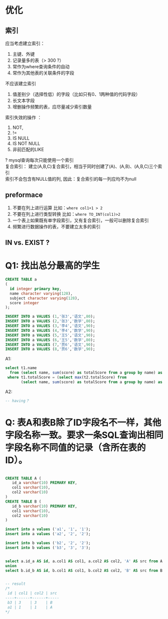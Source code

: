 
# 优化
## 索引
应当考虑建立索引：

1. 主键、外键
1. 记录量多的表（> 300 ?）
1. 常作为where查询条件的自动
1. 常作为其他表的关联条件的字段

不应该建立索引

1. 值差别少（选择性低）的字段（比如只有0、1两种值的代码字段）
1. 长文本字段
1. 增删操作频繁的表，应尽量减少索引数量

索引失效的操作 ： 

1. NOT, 
1. !=
1. IS NULL
1. IS NOT NULL
1. 非前匹配的LIKE


? mysql查询每次只能使用一个索引  
复合索引：  建立(A,B,C)复合索引，相当于同时创建了(A)、(A,B)、(A,B,C)三个索引  
索引不会包含有NULL值的列,  因此：复合索引的每一列应均不为null

## preformace

1. 不要在列上进行运算 比如：`where col1+1 > 2`
1. 不要在列上进行类型转换 比如：`where TO_INT(col1)>2`
1. 一个表上如果既有单字段索引，又有复合索引，一般可以删除复合索引
1. 频繁进行数据操作的表，不要建立太多的索引

## IN vs. EXIST ?

##





##
# Q1: 找出总分最高的学生

```sql
CREATE TABLE a
(
  id integer primary key,
  name character varying(128),
  subject character varying(128),
  score integer
);

INSERT INTO a VALUES (1,'张3','语文',80);
INSERT INTO a VALUES (2,'张3','数学',80);
INSERT INTO a VALUES (3,'李4','语文',90);
INSERT INTO a VALUES (4,'李4','数学',90);
INSERT INTO a VALUES (5,'王5','语文',90);
INSERT INTO a VALUES (6,'王5','数学',80);
INSERT INTO a VALUES (7,'贾6','语文',90);
INSERT INTO a VALUES (8,'贾6','数学',90);
```

A1:
```sql
select t1.name
  from (select name, sum(score) as totalScore from a group by name) as t1
 where t1.totalScore = (select max(t2.totalScore) from 
       (select name, sum(score) as totalScore from a group by name) as t2)
```
A2:

```sql
-- having？
```


# Q: 表A和表B除了ID字段名不一样，其他字段名称一致。要求一条SQL查询出相同字段名称不同值的记录（含所在表的ID）。

```sql

CREATE TABLE A (
   id_a varchar(10) PRIMARY KEY, 
   col1 varchar(10), 
   col2 varchar(10)
) 
CREATE TABLE B (
   id_b varchar(10) PRIMARY KEY, 
   col1 varchar(10), 
   col2 varchar(10)
) 

insert into a values ('a1', '1', '1');
insert into a values ('a2', '2', '2');

insert into b values ('b2', '2', '2');
insert into b values ('b3', '3', '3');


select a.id_a AS id, a.col1 AS col1, a.col2 AS col2, 'A' AS src from A a where not exists ( select * from B b where a.col1=b.col1 and a.col2=b.col2 )
union
select b.id_b AS id, b.col1 AS col1, b.col2 AS col2, 'B' AS src from B b where not exists ( select * from A a where a.col1=b.col1 and a.col2=b.col2)


-- result
/*
 id | col1 | col2 | src 
----+------+------+-----
 b3 | 3    | 3    | B
 a1 | 1    | 1    | A
*/

```

